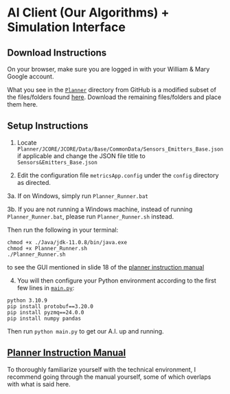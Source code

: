 # AI Client (Our Algorithms) + Simulation Interface

## Download Instructions

On your browser, make sure you are logged in with your William & Mary Google account.

What you see in the [`Planner`](./Planner) directory from GitHub is a modified subset of the files/folders found [here](https://drive.google.com/drive/folders/14c_LgWjHnV3PtF9zAae1G-9ESDJKL-O-?usp=share_link). Download the remaining files/folders and place them here.

## Setup Instructions

1. Locate `Planner/JCORE/JCORE/Data/Base/CommonData/Sensors_Emitters_Base.json` if applicable and change the JSON file title to `Sensors&Emitters_Base.json`

2. Edit the configuration file `metricsApp.config` under the `config` directory as directed.

3a. If on Windows, simply run `Planner_Runner.bat`

3b. If you are not running a Windows machine, instead of running `Planner_Runner.bat`, please run `Planner_Runner.sh` instead.

Then run the following in your terminal:

```
chmod +x ./Java/jdk-11.0.8/bin/java.exe
chmod +x Planner_Runner.sh
./Planner_Runner.sh
```

to see the GUI mentioned in slide 18 of the [planner instruction manual](../Instructions/2_Planner_Instruction_Manual.pdf)

4. You will then configure your Python environment according to the first few lines in [`main.py`](./Planner/PythonClient/main.py):

```
python 3.10.9
pip install protobuf==3.20.0
pip install pyzmq==24.0.0
pip install numpy pandas
```

Then run `python main.py` to get our A.I. up and running.

## [Planner Instruction Manual](../Instructions/2_Planner_Instruction_Manual.pdf)
To thoroughly familiarize yourself with the technical environment, I recommend going through the manual yourself, some of which overlaps with what is said here.
